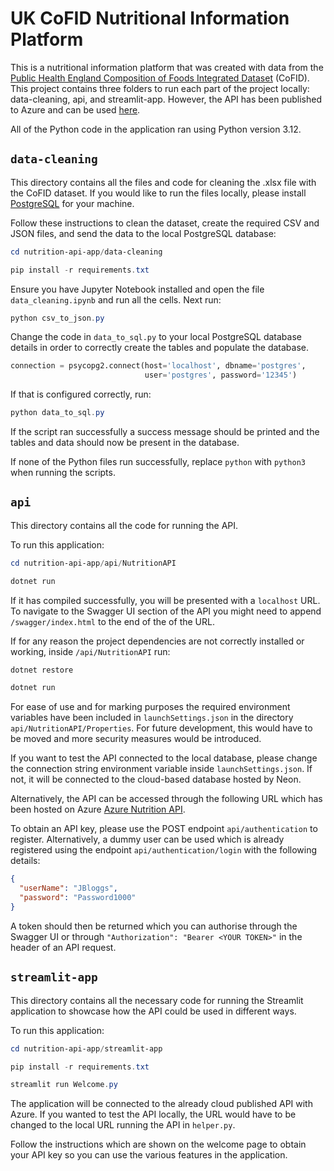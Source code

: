 # UK CoFID Nutritional Information Platform

This is a nutritional information platform that was created with data from the [Public Health England Composition of Foods Integrated Dataset](https://www.gov.uk/government/publications/composition-of-foods-integrated-dataset-cofid) (CoFID). This project contains three folders to run each part of the project locally: data-cleaning, api, and streamlit-app.  However, the API has been published to Azure and can be used [here](https://uol-nutrition-api.azurewebsites.net/swagger/index.html).

All of the Python code in the application ran using Python version 3.12.


## `data-cleaning`
This directory contains all the files and code for cleaning the .xlsx file with the CoFID dataset. If you would like to run the files locally, please install [PostgreSQL](https://www.postgresql.org/download/) for your machine. 

Follow these instructions to clean the dataset, create the required CSV and JSON files, and send the data to the local PostgreSQL database:
```powershell
cd nutrition-api-app/data-cleaning
```
```powershell
pip install -r requirements.txt
```
Ensure you have Jupyter Notebook installed and open the file `data_cleaning.ipynb` and run all the cells. Next run:

```powershell
python csv_to_json.py
```

Change the code in `data_to_sql.py` to your local PostgreSQL database details in order to correctly create the tables and populate the database.
```python
connection = psycopg2.connect(host='localhost', dbname='postgres',
                              user='postgres', password='12345')
```

If that is configured correctly, run:
```powershell
python data_to_sql.py
```

If the script ran successfully a success message should be printed and the tables and data should now be present in the database.

If none of the Python files run successfully, replace `python` with `python3` when running the scripts.


## `api`
This directory contains all the code for running the API.

To run this application:
```powershell
cd nutrition-api-app/api/NutritionAPI
```

```powershell
dotnet run
```

If it has compiled successfully, you will be presented with a `localhost` URL. To navigate to the Swagger UI section of the API you might need to append `/swagger/index.html` to the end of the of the URL.

If for any reason the project dependencies are not correctly installed or working, inside `/api/NutritionAPI` run:
```powershell
dotnet restore
```
```powershell
dotnet run
```

For ease of use and for marking purposes the required environment variables have been included in `launchSettings.json` in the directory `api/NutritionAPI/Properties`. For future development, this would have to be moved and more security measures would be introduced.

If you want to test the API connected to the local database, please change the connection string environment variable inside `launchSettings.json`. If not, it will be connected to the cloud-based database hosted by Neon.

Alternatively, the API can be accessed through the following URL which has been hosted on Azure [Azure Nutrition API](https://uol-nutrition-api.azurewebsites.net/swagger/index.html).

To obtain an API key, please use the POST endpoint `api/authentication` to register. Alternatively, a dummy user can be used which is already registered using the endpoint `api/authentication/login` with the following details:

```json
{
  "userName": "JBloggs",
  "password": "Password1000"
}
```

A token should then be returned which you can authorise through the Swagger UI or through `"Authorization": "Bearer <YOUR TOKEN>"` in the header of an API request.


## `streamlit-app`
This directory contains all the necessary code for running the Streamlit application to showcase how the API could be used in different ways.

To run this application:
```powershell
cd nutrition-api-app/streamlit-app
```

```powershell
pip install -r requirements.txt
```

```powershell
streamlit run Welcome.py
```

The application will be connected to the already cloud published API with Azure. If you wanted to test the API locally, the URL would have to be changed to the local URL running the API in `helper.py`.

Follow the instructions which are shown on the welcome page to obtain your API key so you can use the various features in the application.